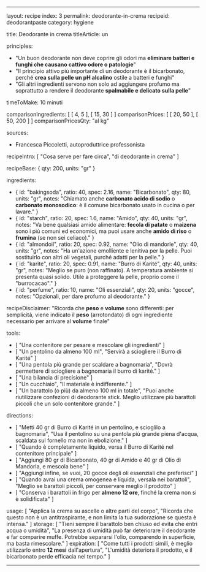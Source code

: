 ---

layout: recipe
index: 3
permalink: deodorante-in-crema
recipeid: deodorantpaste
category: hygiene

title: Deodorante in crema
titleArticle: un

principles:
  - "Un buon deodorante non deve coprire gli odori ma <strong>eliminare batteri e funghi che causano cattivo odore o patologie</strong>"
  - "Il principio attivo più importante di un deodorante è il bicarbonato, perché <strong>crea sulla pelle un pH alcalino</strong> ostile a batteri e funghi"
  - "Gli altri ingredienti servono non solo ad aggiungere profumo ma soprattutto a rendere il deodorante <strong>spalmabile e delicato sulla pelle</strong>"

timeToMake: 10 minuti

comparisonIngredients: [ [ 4, 5 ], [ 15, 30 ] ]
comparisonPrices: [ [ 20, 50 ], [ 50, 200 ] ]
comparisonPricesQty: "al kg"

sources:
  - Francesca Piccoletti, autoproduttrice professonista

recipeIntro: [ "Cosa serve per fare circa", "di deodorante in crema" ]

recipeBase: { qty: 200, units: "gr" }

ingredients:
  - { id: "bakingsoda",
      ratio: 40,
      spec: 2.16,
      name: "Bicarbonato",
      qty: 80,
      units: "gr",
      notes: "Chiamato anche <strong>carbonato acido di sodio</strong> o <strong>carbonato monosodico</strong>: è il comune bicarbonato usato in cucina o per lavare." }
  - { id: "starch",
      ratio: 20,
      spec: 1.6,
      name: "Amido",
      qty: 40,
      units: "gr",
      notes: "Va bene qualsiasi amido alimentare: <strong>fecola di patate</strong> o <strong>maizena</strong> sono i più comuni ed economici, ma puoi usare anche <strong>amido di riso</strong> o <strong>frumina</strong> (se non sei celiaco)." }
  - { id: "almondoil",
      ratio: 20,
      spec: 0.92,
      name: "Olio di mandorle",
      qty: 40,
      units: "gr",
      notes: "Ha un'azione emolliente e lenitiva per la pelle. Puoi sostituirlo con altri oli vegetali, purché adatti per la pelle." }
  - { id: "karite",
      ratio: 20,
      spec: 0.91,
      name: "Burro di Karité",
      qty: 40,
      units: "gr",
      notes: "Meglio se puro (non raffinato). A temperatura ambiente si presenta quasi solido. Utile a proteggere la pelle, proprio come il \"burrocacao\"." }
  - { id: "perfume",
      ratio: 10,
      name: "Oli essenziali",
      qty: 20,
      units: "gocce",
      notes: "Opzionali, per dare profumo al deodorante." }

recipeDisclaimer: "Ricorda che <strong>peso</strong> e <strong>volume</strong> sono differenti: per semplicità, viene indicato il <strong>peso</strong> (arrotondato) di ogni ingrediente necessario per arrivare al <strong>volume</strong> finale"

tools:
  - [ "Una contenitore per pesare e mescolare gli ingredienti" ]
  - [ "Un pentolino da almeno <span class='qtyspan'><span data-qty='volume.karite' data-prec='1'>100</span> ml</span>", "Servirà a sciogliere il Burro di Karité" ]
  - [ "Una pentola più grande per scaldare a bagnomaria", "Dovrà permettere di sciogliere a bagnomaria il burro di karité." ]
  - [ "Una bilancia di precisione" ]
  - [ "Un cucchiaio", "Il materiale è indifferente." ]
  - [ "Un barattolo (o più) da almeno <span class='qtyspan'><span data-qty='volume.base'>100</span> ml</span> in totale", "Puoi anche riutilizzare confezioni di deodorante stick. Meglio utilizzare più barattoli piccoli che un solo contenitore grande." ]

directions:
  - [ "Metti <span class='qtyspan'><span data-qty='karite'>40</span> gr</span> di Burro di Karité in un pentolino, e scioglilo a bagnomaria", "Usa il pentolino su una pentola più grande piena d'acqua, scaldata sul fornello ma non in ebolizione." ]
  - [ "Quando è completamente liquido, versa il Burro di Karité nel contenitore principale" ]
  - [ "Aggiungi <span class='qtyspan'><span data-qty='bakingsoda'>80</span> gr</span> di Bicarbonato, <span class='qtyspan'><span data-qty='starch'>40</span> gr</span> di Amido e <span class='qtyspan'><span data-qty='almondoil'>40</span> gr</span> di Olio di Mandorla, e mescola bene" ]
  - [ "Aggiungi infine, se vuoi, <span class='qtyspan'><span data-qty='perfume'>20</span> gocce</span> degli oli essenziali che preferisci" ]
  - [ "Quando avrai una crema omogenea e liquida, versala nei barattoli", "Meglio se barattoli piccoli, per conservare meglio il prodotto" ]
  - [ "Conserva i barattoli in frigo per <strong>almeno 12 ore</strong>, finché la crema non si è solidificata" ]

usage: [ "Applica la crema su ascelle o altre parti del corpo", "Ricorda che questo non è un antitraspirante, e non limita la tua sudorazione se questa è intensa." ]
storage: [ "Tieni sempre il barattolo ben chiuso ed evita che entri acqua o umidità", "La presenza di umidità può far deteriorare il deodorante e far comparire muffe. Potrebbe separarsi l'olio, comparendo in superficie, ma basta rimescolare." ]
expiration: [ "Come tutti i prodotti simili, è meglio utilizzarlo entro <strong>12 mesi</strong> dall'apertura", "L'umidità deteriora il prodotto, e il bicarbonato perde efficacia nel tempo." ]

---